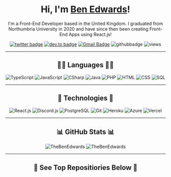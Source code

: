 <div align="center">

# Hi, I'm <a href="https://www.linkedin.com/in/thebenedwards60/">Ben Edwards</a>!

I'm a Front-End Developer based in the United Kingdom. I graduated from Northumbria University in 2020 and have since then been creating Front-End Apps using React.js!

[![twitter badge](https://img.shields.io/badge/-@Edwards_Ben60-%231FA1F1?style=flat&logo=twitter&logoColor=white)](https://twitter.com/Edwards_Ben60)
[![dev.to badge](https://img.shields.io/badge/-thebenedwards60-%230177B5?style=flat&logo=linkedin)](https://www.linkedin.com/in/thebenedwards60)
[![Gmail Badge](https://img.shields.io/badge/-Gmail-c14438?style=flat-square&logo=Gmail&logoColor=white&link=mailto:benji.edwards60@gmail.com)](mailto:benji.edwards60@gmail.com)
![githubbadge](https://img.shields.io/github/followers/TheBenEdwards?style=social)
![views](https://komarev.com/ghpvc/?username=TheBenEdwards&color=brightgreen&style=flat)

<hr>

## 👨‍💻   Languages   👨‍💻
![TypeScript](https://img.shields.io/badge/-TypeScript-fff?&logo=TypeScript&logoColor=blue)
![JavaScript](https://img.shields.io/badge/-JavaScript-fff?&logo=JavaScript&logoColor=yellow)
![CSharp](https://img.shields.io/badge/-CSharp-fff?&logo=c-sharp&logoColor=blue)
![Java](https://img.shields.io/badge/-Java-fff?&logo=Java&logoColor=red)
![PHP](https://img.shields.io/badge/-PHP-fff?&logo=PHP&logoColor=purple)
![HTML](https://img.shields.io/badge/-HTML-fff?&logo=HTML5&logoColor=blue)
![CSS](https://img.shields.io/badge/-CSS-fff?&logo=CSS3&logoColor=blue)
![SQL](https://img.shields.io/badge/-SQL-fff?style=flat&logo=Microsoft-SQL-Server&logoColor=blue)

<hr>

## 🦾   Technologies   🦾
![React.js](https://img.shields.io/badge/-React.js-fff?style=flat&logo=react&logoColor=blue)
![Discord.js](https://img.shields.io/badge/-Discord.js-fff?style=flat&logo=discord&logoColor=blurple)
![PostgreSQL](https://img.shields.io/badge/-PostgreSQL-fff?style=flat&logo=postgresql&logoColor=blue)
![Git](https://img.shields.io/badge/-Git-fff?style=flat&logo=git&logoColor=red)
![Heroku](https://img.shields.io/badge/-Heroku-fff?style=flat&logo=heroku&logoColor=purple)
![Azure](https://img.shields.io/badge/-Azure-fff?style=flat&logo=microsoftazure&logoColor=blue)
![Vercel](https://img.shields.io/badge/-Vercel-fff?style=flat&logo=vercel&logoColor=black)

<hr>

## 📊   GitHub Stats   📊

<img src="https://github-readme-stats.vercel.app/api?username=TheBenEdwards&hide_title=true&hide_border=true&show_icons=true&include_all_commits=true&count_private=true&bg_color=30,e96443,904e95&text_color=fff" alt="TheBenEdwards" />
    
<img src="https://github-readme-stats.vercel.app/api/top-langs/?username=TheBenEdwards&hide_title=true&hide_border=true&layout=compact&langs_count=10&bg_color=30,e96443,904e95&text_color=fff" alt="TheBenEdwards" />

<hr>

## 🔽   See Top Repositiories Below   🔽

</div>